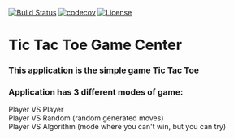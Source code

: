 [![Build Status](https://travis-ci.org/KoliushkoArtem/Tic-Tac-Toe-Game-.svg?branch=main)](https://travis-ci.org/KoliushkoArtem/Tic-Tac-Toe-Game-)
[![codecov](https://codecov.io/gh/KoliushkoArtem/Tic-Tac-Toe-Game/branch/master/graph/badge.svg?token=82WV8Y3629)](https://codecov.io/gh/KoliushkoArtem/Tic-Tac-Toe-Game)
[![License](https://img.shields.io/badge/License-Apache%202.0-blue.svg)](https://opensource.org/licenses/Apache-2.0)

# Tic Tac Toe Game Center
### This application is the simple game Tic Tac Toe
### Application has 3 different modes of game:
Player VS Player<br>
Player VS Random (random generated moves)<br>
Player VS Algorithm (mode where you can't win, but you can try)<br>